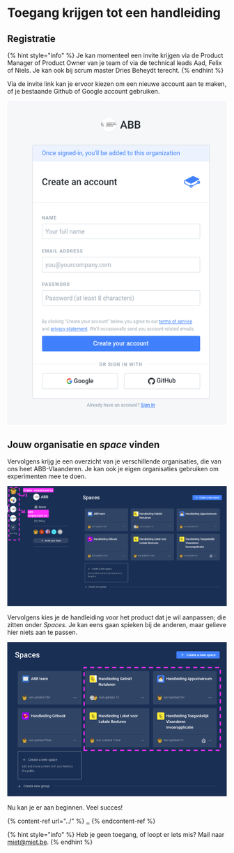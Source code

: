 # Toegang krijgen tot een handleiding

## Registratie

{% hint style="info" %}
Je kan momenteel een invite krijgen via de Product Manager of Product Owner van je team of via de technical leads Aad, Felix of Niels. Je kan ook bij scrum master Dries Beheydt terecht.&#x20;
{% endhint %}

Via de invite link kan je ervoor kiezen om een nieuwe account aan te maken, of je bestaande Github of Google account gebruiken.

![Kies je manier van inloggen](<../.gitbook/assets/Screenshot 2021-03-05 at 13.59.06.png>)

## Jouw organisatie en _space_ vinden

Vervolgens krijg je een overzicht van je verschillende organisaties, die van ons heet ABB-Vlaanderen. Je kan ook je eigen organisaties gebruiken om experimenten mee te doen.

![Overzicht organisaties](<../.gitbook/assets/Screenshot 2021-03-05 at 14.03.17-2.png>)

Vervolgens kies je de handleiding voor het product dat je wil aanpassen; die zitten onder _Spaces_. Je kan eens gaan spieken bij de anderen, maar gelieve hier niets aan te passen.

![Kies je space.](<../.gitbook/assets/Screenshot 2021-03-05 at 14.03.17 copy.png>)

Nu kan je er aan beginnen. Veel succes!

{% content-ref url="../" %}
[..](../)
{% endcontent-ref %}

{% hint style="info" %}
Heb je geen toegang, of loopt er iets mis? Mail naar [miet@miet.be](mailto:miet@miet.be).
{% endhint %}

